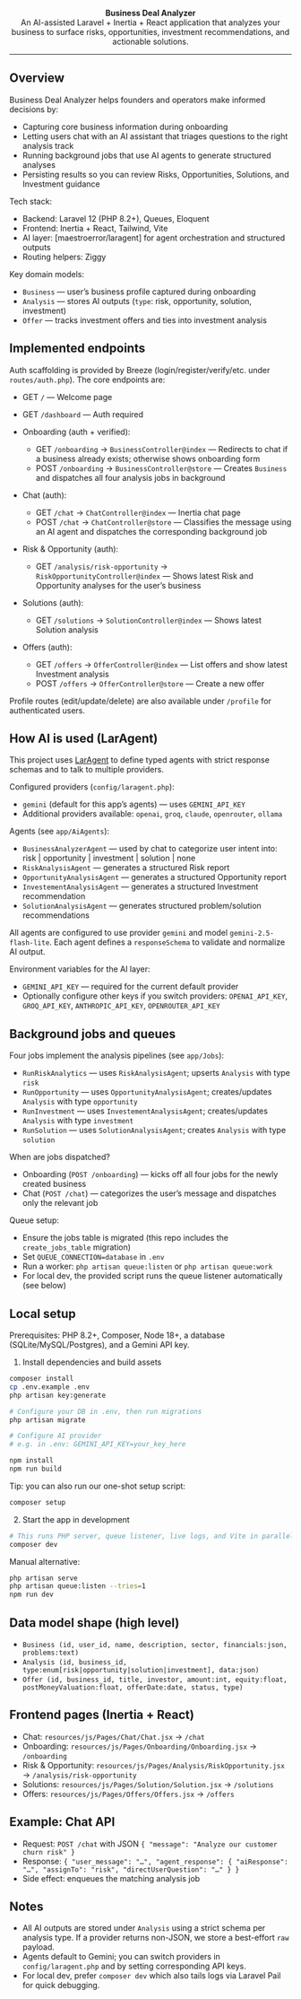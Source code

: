 <p align="center"><strong>Business Deal Analyzer</strong><br/>
An AI-assisted Laravel + Inertia + React application that analyzes your business to surface risks, opportunities, investment recommendations, and actionable solutions.</p>

---

## Overview

Business Deal Analyzer helps founders and operators make informed decisions by:

-   Capturing core business information during onboarding
-   Letting users chat with an AI assistant that triages questions to the right analysis track
-   Running background jobs that use AI agents to generate structured analyses
-   Persisting results so you can review Risks, Opportunities, Solutions, and Investment guidance

Tech stack:

-   Backend: Laravel 12 (PHP 8.2+), Queues, Eloquent
-   Frontend: Inertia + React, Tailwind, Vite
-   AI layer: [maestroerror/laragent] for agent orchestration and structured outputs
-   Routing helpers: Ziggy

Key domain models:

-   `Business` — user’s business profile captured during onboarding
-   `Analysis` — stores AI outputs (`type`: risk, opportunity, solution, investment)
-   `Offer` — tracks investment offers and ties into investment analysis

## Implemented endpoints

Auth scaffolding is provided by Breeze (login/register/verify/etc. under `routes/auth.php`). The core endpoints are:

-   GET `/` — Welcome page
-   GET `/dashboard` — Auth required

-   Onboarding (auth + verified):

    -   GET `/onboarding` → `BusinessController@index` — Redirects to chat if a business already exists; otherwise shows onboarding form
    -   POST `/onboarding` → `BusinessController@store` — Creates `Business` and dispatches all four analysis jobs in background

-   Chat (auth):

    -   GET `/chat` → `ChatController@index` — Inertia chat page
    -   POST `/chat` → `ChatController@store` — Classifies the message using an AI agent and dispatches the corresponding background job

-   Risk & Opportunity (auth):

    -   GET `/analysis/risk-opportunity` → `RiskOpportunityController@index` — Shows latest Risk and Opportunity analyses for the user’s business

-   Solutions (auth):

    -   GET `/solutions` → `SolutionController@index` — Shows latest Solution analysis

-   Offers (auth):
    -   GET `/offers` → `OfferController@index` — List offers and show latest Investment analysis
    -   POST `/offers` → `OfferController@store` — Create a new offer

Profile routes (edit/update/delete) are also available under `/profile` for authenticated users.

## How AI is used (LarAgent)

This project uses [LarAgent](https://github.com/maestroerror/laragent) to define typed agents with strict response schemas and to talk to multiple providers.

Configured providers (`config/laragent.php`):

-   `gemini` (default for this app’s agents) — uses `GEMINI_API_KEY`
-   Additional providers available: `openai`, `groq`, `claude`, `openrouter`, `ollama`

Agents (see `app/AiAgents`):

-   `BusinessAnalyzerAgent` — used by chat to categorize user intent into: risk | opportunity | investment | solution | none
-   `RiskAnalysisAgent` — generates a structured Risk report
-   `OpportunityAnalysisAgent` — generates a structured Opportunity report
-   `InvestementAnalysisAgent` — generates a structured Investment recommendation
-   `SolutionAnalysisAgent` — generates structured problem/solution recommendations

All agents are configured to use provider `gemini` and model `gemini-2.5-flash-lite`. Each agent defines a `responseSchema` to validate and normalize AI output.

Environment variables for the AI layer:

-   `GEMINI_API_KEY` — required for the current default provider
-   Optionally configure other keys if you switch providers: `OPENAI_API_KEY`, `GROQ_API_KEY`, `ANTHROPIC_API_KEY`, `OPENROUTER_API_KEY`

## Background jobs and queues

Four jobs implement the analysis pipelines (see `app/Jobs`):

-   `RunRiskAnalytics` — uses `RiskAnalysisAgent`; upserts `Analysis` with type `risk`
-   `RunOpportunity` — uses `OpportunityAnalysisAgent`; creates/updates `Analysis` with type `opportunity`
-   `RunInvestment` — uses `InvestementAnalysisAgent`; creates/updates `Analysis` with type `investment`
-   `RunSolution` — uses `SolutionAnalysisAgent`; creates `Analysis` with type `solution`

When are jobs dispatched?

-   Onboarding (`POST /onboarding`) — kicks off all four jobs for the newly created business
-   Chat (`POST /chat`) — categorizes the user’s message and dispatches only the relevant job

Queue setup:

-   Ensure the jobs table is migrated (this repo includes the `create_jobs_table` migration)
-   Set `QUEUE_CONNECTION=database` in `.env`
-   Run a worker: `php artisan queue:listen` or `php artisan queue:work`
-   For local dev, the provided script runs the queue listener automatically (see below)

## Local setup

Prerequisites: PHP 8.2+, Composer, Node 18+, a database (SQLite/MySQL/Postgres), and a Gemini API key.

1. Install dependencies and build assets

```bash
composer install
cp .env.example .env
php artisan key:generate

# Configure your DB in .env, then run migrations
php artisan migrate

# Configure AI provider
# e.g. in .env: GEMINI_API_KEY=your_key_here

npm install
npm run build
```

Tip: you can also run our one-shot setup script:

```bash
composer setup
```

2. Start the app in development

```bash
# This runs PHP server, queue listener, live logs, and Vite in parallel
composer dev
```

Manual alternative:

```bash
php artisan serve
php artisan queue:listen --tries=1
npm run dev
```

## Data model shape (high level)

-   `Business (id, user_id, name, description, sector, financials:json, problems:text)`
-   `Analysis (id, business_id, type:enum[risk|opportunity|solution|investment], data:json)`
-   `Offer (id, business_id, title, investor, amount:int, equity:float, postMoneyValuation:float, offerDate:date, status, type)`

## Frontend pages (Inertia + React)

-   Chat: `resources/js/Pages/Chat/Chat.jsx` → `/chat`
-   Onboarding: `resources/js/Pages/Onboarding/Onboarding.jsx` → `/onboarding`
-   Risk & Opportunity: `resources/js/Pages/Analysis/RiskOpportunity.jsx` → `/analysis/risk-opportunity`
-   Solutions: `resources/js/Pages/Solution/Solution.jsx` → `/solutions`
-   Offers: `resources/js/Pages/Offers/Offers.jsx` → `/offers`

## Example: Chat API

-   Request: `POST /chat` with JSON `{ "message": "Analyze our customer churn risk" }`
-   Response: `{ "user_message": "…", "agent_response": { "aiResponse": "…", "assignTo": "risk", "directUserQuestion": "…" } }`
-   Side effect: enqueues the matching analysis job

## Notes

-   All AI outputs are stored under `Analysis` using a strict schema per analysis type. If a provider returns non-JSON, we store a best-effort `raw` payload.
-   Agents default to Gemini; you can switch providers in `config/laragent.php` and by setting corresponding API keys.
-   For local dev, prefer `composer dev` which also tails logs via Laravel Pail for quick debugging.

